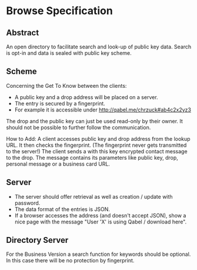 # Browse Specification

## Abstract

An open directory to facilitate search and look-up of public key data.
Search is opt-in and data is sealed with public key scheme.

## Scheme

Concerning the Get To Know between the clients:

* A public key and a drop address will be placed on a server.
* The entry is secured by a fingerprint.
* For example it is accessible under http://qabel.me/chrzuck#ab4c2x2yz3

The drop and the public key can just be used read-only by their owner. It should not be possible to further follow the communication.

How to Add: A client accesses public key and drop address from the lookup URL. It then checks the fingerprint. (The fingerprint never gets transmitted to the server!)
The client sends a with this key encrypted contact message to the drop. The message contains its parameters like public key, drop, personal message or a business card URL.

## Server

* The server should offer retrieval as well as creation / update with password.
* The data format of the entries is JSON.
* If a browser accesses the address (and doesn't accept JSON), show a nice page with the message "User 'X' is using Qabel / download here".

## Directory Server

For the Business Version a search function for keywords should be optional. In this case there will be no protection by fingerprint. 